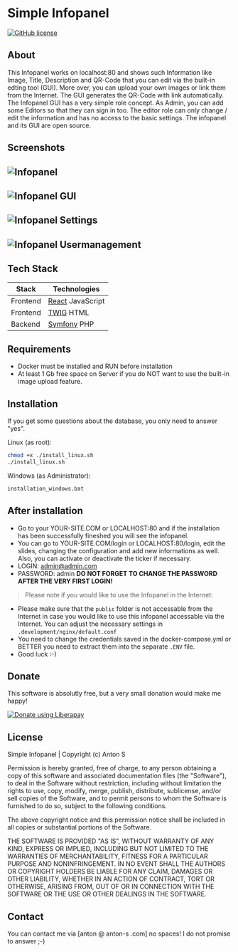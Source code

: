 # Simple Infopanel 

[![GitHub license](https://img.shields.io/badge/license-MIT-blue.svg)](https://github.com/InfoDeskMe)

## About
This Infopanel works on localhost:80 and shows such Information like Image, Title, Description and QR-Code that you can edit via the built-in edting tool (GUI). More over, you can upload your own images or link them from the Internet. The GUI generates the QR-Code with link automatically. The Infopanel GUI has a very simple role concept. As Admin, you can add some Editors so that they can sign in too. The editor role can only change / edit the information and has no access to the basic settings. The infopanel and its GUI are open source.

## Screenshots
![Infopanel](https://i.postimg.cc/GLSsC8kn/2021-10-31-13-16-10.png)
---------------------------------      
![Infopanel GUI](https://i.postimg.cc/W3yYvN76/Infopanel1.png)
---------------------------------
![Infopanel Settings](https://i.postimg.cc/WtL9d5Cd/Infopanel2.png)
---------------------------------
![Infopanel Usermanagement](https://i.postimg.cc/zvRtDstm/Infopanel3.png)
---------------------------------

## Tech Stack

| Stack | Technologies |
| ------ | ------ |
| Frontend | [React](https://reactjs.org/) JavaScript |
| Frontend | [TWIG](https://twig.symfony.com/) HTML |
| Backend | [Symfony](https://symfony.com/) PHP |

## Requirements
- Docker must be installed and RUN before installation
- At least 1 Gb free space on Server if you do NOT want to use the built-in image upload feature. 

## Installation
If you get some questions about the database, you only need to answer "yes". 

Linux (as root): 
```sh
chmod +x ./install_linux.sh
./install_linux.sh
```

Windows (as Administrator): 
```sh
installation_windows.bat
```

## After installation 
- Go to your YOUR-SITE.COM or LOCALHOST:80 and if the installation has been successfully fineshed you will see the infopanel. 
- You can go to YOUR-SITE.COM/login or LOCALHOST:80/login, edit the slides, changing the configuration and add new informations as well. Also, you can activate or deactivate the ticker if necessary. 
- LOGIN: admin@admin.com
- PASSWORD: admin
**DO NOT FORGET TO CHANGE THE PASSWORD AFTER THE VERY FIRST LOGIN!**

> Please note if you would like to use the Infopanel in the Internet: 
- Please make sure that the `public` folder is not accessable from the Internet in case you would like to use this infopanel accessable via the Internet. You can adjust the necessary settings in `.development/nginx/default.conf`
- You need to change the credentials saved in the docker-compose.yml or BETTER you need to extract them into the separate `.ENV` file. 
- Good luck :-) 


## Donate
This software is absolutly free, but a very small donation would make me happy!

<script src="https://liberapay.com/AntonS/widgets/button.js"></script>
<noscript><a href="https://liberapay.com/AntonS/donate"><img alt="Donate using Liberapay" src="https://liberapay.com/assets/widgets/donate.svg"></a></noscript>

## License
Simple Infopanel | Copyright (c) Anton S

Permission is hereby granted, free of charge, to any person obtaining a copy of this software and associated documentation files (the "Software"), to deal in the Software without restriction, including without limitation the rights to use, copy, modify, merge, publish, distribute, sublicense, and/or sell copies of the Software, and to permit persons to whom the Software is furnished to do so, subject to the following conditions.

The above copyright notice and this permission notice shall be included in all copies or substantial portions of the Software.

THE SOFTWARE IS PROVIDED "AS IS", WITHOUT WARRANTY OF ANY KIND, EXPRESS OR IMPLIED, INCLUDING BUT NOT LIMITED TO THE WARRANTIES OF MERCHANTABILITY, FITNESS FOR A PARTICULAR PURPOSE AND NONINFRINGEMENT. IN NO EVENT SHALL THE AUTHORS OR COPYRIGHT HOLDERS BE LIABLE FOR ANY CLAIM, DAMAGES OR OTHER LIABILITY, WHETHER IN AN ACTION OF CONTRACT, TORT OR OTHERWISE, ARISING FROM, OUT OF OR IN CONNECTION WITH THE SOFTWARE OR THE USE OR OTHER DEALINGS IN THE SOFTWARE.

## Contact
You can contact me via [anton @ anton-s .com] no spaces! I do not promise to answer ;-) 
